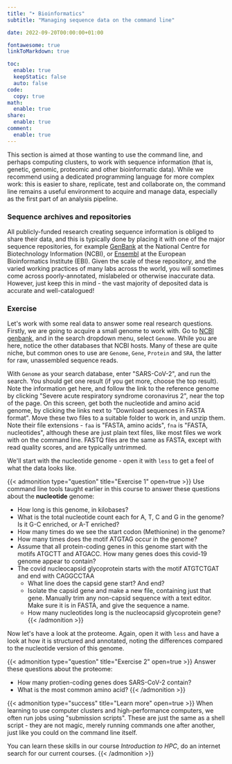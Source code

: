 ```yaml
---
title: "‣ Bioinformatics"
subtitle: "Managing sequence data on the command line"

date: 2022-09-20T00:00:00+01:00

fontawesome: true
linkToMarkdown: true

toc:
  enable: true
  keepStatic: false
  auto: false
code:
  copy: true
math:
  enable: true
share:
  enable: true
comment:
  enable: true
---
```


This section is aimed at those wanting to use the command line, and perhaps computing clusters, to work with sequence information (that is, genetic, genomic, proteomic and other bioinformatic data). While we recommend using a dedicated programming language for more complex work: this is easier to share, replicate, test and collaborate on, the command line remains a useful environment to acquire and manage data, especially as the first part of an analysis pipeline.

### Sequence archives and repositories
All publicly-funded research creating sequence information is obliged to share their data, and this is typically done by placing it with one of the major sequence repositories, for example [GenBank](https://www.ncbi.nlm.nih.gov/genbank/) at the National Centre for Biotechnology Information (NCBI), or [Ensembl](https://www.ensembl.org/index.html) at the European Bioinformatics Institute (EBI). Given the scale of these repository, and the varied working practices of many labs across the world, you will sometimes come across poorly-annotated, mislabeled or otherwise inaccurate data. However, just keep this in mind - the vast majority of deposited data is accurate and well-catalogued!

### Exercise
Let's work with some real data to answer some real research questions. Firstly, we are going to acquire a small genome to work with. Go to [NCBI genbank](https://www.ncbi.nlm.nih.gov/genbank/), and in the search dropdown menu, select `Genome`. While you are here, notice the other databases that NCBI hosts. Many of these are quite niche, but common ones to use are `Genome`, `Gene`, `Protein` and `SRA`, the latter for raw, unassembled sequence reads.

With `Genome` as your search database, enter "SARS-CoV-2", and run the search. You should get one result (if you get more, choose the top result). Note the information get here, and follow the link to the reference genome by clicking "Severe acute respiratory syndrome coronavirus 2", near the top of the page. On this screen, get both the nucleotide and amino acid genome, by clicking the links next to "Download sequences in FASTA format". Move these two files to a suitable folder to work in, and unzip them. Note their file extensions - `faa` is "FASTA, amino acids", `fna` is "FASTA, nucleotides", although these are just plain text files, like most files we work with on the command line. FASTQ files are the same as FASTA, except with read quality scores, and are typically untrimmed.

We'll start with the nucleotide genome - open it with `less` to get a feel of what the data looks like.

{{< admonition type="question" title="Exercise 1" open=true >}}
Use command line tools taught earlier in this course to answer these questions about the **nucleotide** genome:
- How long is this genome, in kilobases? 
- What is the total nucleotide count each for A, T, C and G in the genome? Is it G-C enriched, or A-T enriched?
- How many times do we see the start codon (Methionine) in the genome?
- How many times does the motif ATGTAG occur in the genome?
- Assume that all protein-coding genes in this genome start with the motifs ATGCTT and ATGACC. How many genes does this covid-19 genome appear to contain?
- The covid nucleocapsid glycoprotein starts with the motif ATGTCTGAT and end with CAGGCCTAA
  - What line does the capsid gene start? And end?
  - Isolate the capsid gene and make a new file, containing just that gene. Manually trim any non-capsid sequence with a text editor. Make sure it is in FASTA, and give the sequence a name.
  - How many nucleotides long is the nucleocapsid glycoprotein gene?
{{< /admonition >}}

Now let's have a look at the proteome. Again, open it with `less` and have a look at how it is structured and annotated, noting the differences compared to the nucleotide version of this genome.

{{< admonition type="question" title="Exercise 2" open=true >}}
Answer these questions about the proteome:
- How many protien-coding genes does SARS-CoV-2 contain?
- What is the most common amino acid?
{{< /admonition >}}

{{< admonition type="success" title="Learn more" open=true >}}
When learning to use computer clusters and high-performance computers, we often run jobs using "submission scripts". These are just the same as a shell script - they are not magic, merely running commands one after another, just like you could on the command line itself.

You can learn these skills in our course *Introduction to HPC*, do an internet search for our current courses.
{{< /admonition >}}

